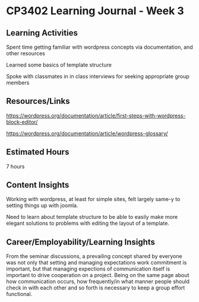 # CP3402 Learning Journal - Week 3

## Learning Activities
Spent time getting familiar with wordpress concepts via documentation, and other resources

Learned some basics of template structure

Spoke with classmates in in class interviews for seeking appropriate group members

## Resources/Links
https://wordpress.org/documentation/article/first-steps-with-wordpress-block-editor/

https://wordpress.org/documentation/article/wordpress-glossary/

## Estimated Hours
7 hours

## Content Insights
Working with wordpress, at least for simple sites, felt largely same-y to setting things up with joomla.

Need to learn about template structure to be able to easily make more elegant solutions to problems with editing the layout of a template.

## Career/Employability/Learning Insights
From the seminar discussions, a prevailing concept shared by everyone was not only that setting and managing expectations work commitment is important, but that managing expections of communication itself is important to drive cooperation on a project.  Being on the same page about how communication occurs, how frequently/in what manner people should check in with each other and so forth is necessary to keep a group effort functional.  
